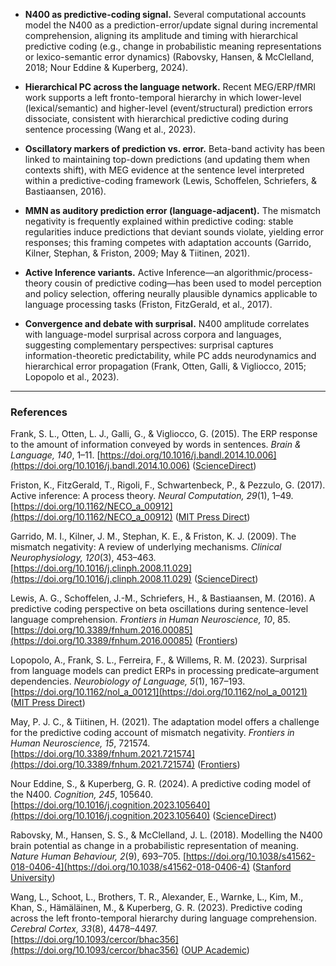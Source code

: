 * **N400 as predictive-coding signal.** Several computational accounts model the N400 as a prediction-error/update signal during incremental comprehension, aligning its amplitude and timing with hierarchical predictive coding (e.g., change in probabilistic meaning representations or lexico-semantic error dynamics) (Rabovsky, Hansen, & McClelland, 2018; Nour Eddine & Kuperberg, 2024). 

* **Hierarchical PC across the language network.** Recent MEG/ERP/fMRI work supports a left fronto-temporal hierarchy in which lower-level (lexical/semantic) and higher-level (event/structural) prediction errors dissociate, consistent with hierarchical predictive coding during sentence processing (Wang et al., 2023). 

* **Oscillatory markers of prediction vs. error.** Beta-band activity has been linked to maintaining top-down predictions (and updating them when contexts shift), with MEG evidence at the sentence level interpreted within a predictive-coding framework (Lewis, Schoffelen, Schriefers, & Bastiaansen, 2016). 

* **MMN as auditory prediction error (language-adjacent).** The mismatch negativity is frequently explained within predictive coding: stable regularities induce predictions that deviant sounds violate, yielding error responses; this framing competes with adaptation accounts (Garrido, Kilner, Stephan, & Friston, 2009; May & Tiitinen, 2021). 

* **Active Inference variants.** Active Inference—an algorithmic/process-theory cousin of predictive coding—has been used to model perception and policy selection, offering neurally plausible dynamics applicable to language processing tasks (Friston, FitzGerald, et al., 2017). 

* **Convergence and debate with surprisal.** N400 amplitude correlates with language-model surprisal across corpora and languages, suggesting complementary perspectives: surprisal captures information-theoretic predictability, while PC adds neurodynamics and hierarchical error propagation (Frank, Otten, Galli, & Vigliocco, 2015; Lopopolo et al., 2023). 

---

### References 

Frank, S. L., Otten, L. J., Galli, G., & Vigliocco, G. (2015). The ERP response to the amount of information conveyed by words in sentences. *Brain & Language, 140*, 1–11. [https://doi.org/10.1016/j.bandl.2014.10.006](https://doi.org/10.1016/j.bandl.2014.10.006) ([ScienceDirect][6])

Friston, K., FitzGerald, T., Rigoli, F., Schwartenbeck, P., & Pezzulo, G. (2017). Active inference: A process theory. *Neural Computation, 29*(1), 1–49. [https://doi.org/10.1162/NECO_a_00912](https://doi.org/10.1162/NECO_a_00912) ([MIT Press Direct][5])

Garrido, M. I., Kilner, J. M., Stephan, K. E., & Friston, K. J. (2009). The mismatch negativity: A review of underlying mechanisms. *Clinical Neurophysiology, 120*(3), 453–463. [https://doi.org/10.1016/j.clinph.2008.11.029](https://doi.org/10.1016/j.clinph.2008.11.029) ([ScienceDirect][4])

Lewis, A. G., Schoffelen, J.-M., Schriefers, H., & Bastiaansen, M. (2016). A predictive coding perspective on beta oscillations during sentence-level language comprehension. *Frontiers in Human Neuroscience, 10*, 85. [https://doi.org/10.3389/fnhum.2016.00085](https://doi.org/10.3389/fnhum.2016.00085) ([Frontiers][3])

Lopopolo, A., Frank, S. L., Ferreira, F., & Willems, R. M. (2023). Surprisal from language models can predict ERPs in processing predicate–argument dependencies. *Neurobiology of Language, 5*(1), 167–193. [https://doi.org/10.1162/nol_a_00121](https://doi.org/10.1162/nol_a_00121) ([MIT Press Direct][7])

May, P. J. C., & Tiitinen, H. (2021). The adaptation model offers a challenge for the predictive coding account of mismatch negativity. *Frontiers in Human Neuroscience, 15*, 721574. [https://doi.org/10.3389/fnhum.2021.721574](https://doi.org/10.3389/fnhum.2021.721574) ([Frontiers][8])

Nour Eddine, S., & Kuperberg, G. R. (2024). A predictive coding model of the N400. *Cognition, 245*, 105640. [https://doi.org/10.1016/j.cognition.2023.105640](https://doi.org/10.1016/j.cognition.2023.105640) ([ScienceDirect][9])

Rabovsky, M., Hansen, S. S., & McClelland, J. L. (2018). Modelling the N400 brain potential as change in a probabilistic representation of meaning. *Nature Human Behaviour, 2*(9), 693–705. [https://doi.org/10.1038/s41562-018-0406-4](https://doi.org/10.1038/s41562-018-0406-4) ([Stanford University][1])

Wang, L., Schoot, L., Brothers, T. R., Alexander, E., Warnke, L., Kim, M., Khan, S., Hämäläinen, M., & Kuperberg, G. R. (2023). Predictive coding across the left fronto-temporal hierarchy during language comprehension. *Cerebral Cortex, 33*(8), 4478–4497. [https://doi.org/10.1093/cercor/bhac356](https://doi.org/10.1093/cercor/bhac356) ([OUP Academic][2])


[1]: https://web.stanford.edu/~jlmcc/papers/RabovskyHansenMcC18SGModelOfN400.pdf "Modelling the N400 brain potential as change in a probabilistic representation of meaning"
[2]: https://academic.oup.com/cercor/article/33/8/4478/6706755? "Predictive coding across the left fronto-temporal hierarchy during ..."
[3]: https://www.frontiersin.org/journals/human-neuroscience/articles/10.3389/fnhum.2016.00085/full? "A Predictive Coding Perspective on Beta Oscillations during Sentence ..."
[4]: https://www.sciencedirect.com/science/article/pii/S1388245708012686? "The mismatch negativity: A review of underlying mechanisms"
[5]: https://direct.mit.edu/neco/article/29/1/1/8207/Active-Inference-A-Process-Theory? "Active Inference: A Process Theory - MIT Press"
[6]: https://www.sciencedirect.com/science/article/pii/S0093934X14001515? "The ERP response to the amount of information conveyed by words in ..."
[7]: https://direct.mit.edu/nol/article/5/1/167/117486/Surprisal-From-Language-Models-Can-Predict-ERPs-in? "Surprisal From Language Models Can Predict ERPs in Processing Predicate ..."
[8]: https://www.frontiersin.org/journals/human-neuroscience/articles/10.3389/fnhum.2021.721574/pdf? "The Adaptation Model Offers a Challenge for the Predictive Coding ..."
[9]: https://www.sciencedirect.com/science/article/abs/pii/S0010027724000416? "A predictive coding model of the N400 - ScienceDirect"
